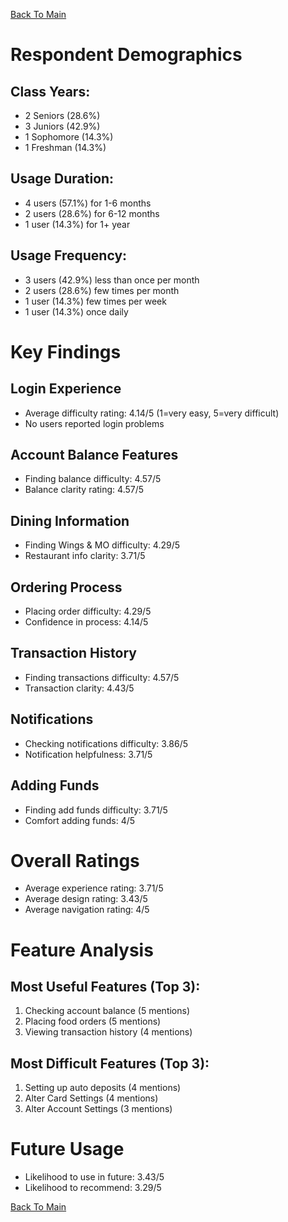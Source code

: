 [Back To Main](README.md)

# Respondent Demographics

## Class Years:
- 2 Seniors (28.6%)
- 3 Juniors (42.9%)
- 1 Sophomore (14.3%)
- 1 Freshman (14.3%)

## Usage Duration:
- 4 users (57.1%) for 1-6 months
- 2 users (28.6%) for 6-12 months
- 1 user (14.3%) for 1+ year

## Usage Frequency:
- 3 users (42.9%) less than once per month
- 2 users (28.6%) few times per month
- 1 user (14.3%) few times per week
- 1 user (14.3%) once daily

# Key Findings

## Login Experience
- Average difficulty rating: 4.14/5 (1=very easy, 5=very difficult)
- No users reported login problems

## Account Balance Features
- Finding balance difficulty: 4.57/5
- Balance clarity rating: 4.57/5

## Dining Information
- Finding Wings & MO difficulty: 4.29/5
- Restaurant info clarity: 3.71/5

## Ordering Process
- Placing order difficulty: 4.29/5
- Confidence in process: 4.14/5

## Transaction History
- Finding transactions difficulty: 4.57/5
- Transaction clarity: 4.43/5

## Notifications
- Checking notifications difficulty: 3.86/5
- Notification helpfulness: 3.71/5

## Adding Funds
- Finding add funds difficulty: 3.71/5
- Comfort adding funds: 4/5

# Overall Ratings
- Average experience rating: 3.71/5
- Average design rating: 3.43/5
- Average navigation rating: 4/5

# Feature Analysis

## Most Useful Features (Top 3):
1. Checking account balance (5 mentions)
2. Placing food orders (5 mentions)
3. Viewing transaction history (4 mentions)

## Most Difficult Features (Top 3):
1. Setting up auto deposits (4 mentions)
2. Alter Card Settings (4 mentions)
3. Alter Account Settings (3 mentions)

# Future Usage
- Likelihood to use in future: 3.43/5
- Likelihood to recommend: 3.29/5

[Back To Main](README.md)
